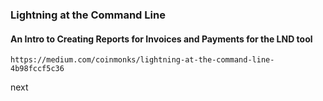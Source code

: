 ### Lightning at the Command Line
#### An Intro to Creating Reports for Invoices and Payments for the LND tool

`https://medium.com/coinmonks/lightning-at-the-command-line-4b98fccf5c36`

next

